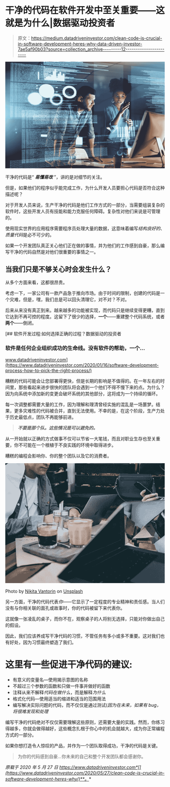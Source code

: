 # 干净的代码在软件开发中至关重要——这就是为什么|数据驱动投资者

> 原文：<https://medium.datadriveninvestor.com/clean-code-is-crucial-in-software-development-heres-why-data-driven-investor-7ae5af90b03?source=collection_archive---------12----------------------->

![](img/c6c9cabfb563273b29c73a88349886d5.png)

干净的代码是“ ***易懂易改*** ”，讲的是对细节的关注。

但是，如果他们的程序似乎能完成工作，为什么开发人员要担心代码是否符合这种描述呢？

对于开发人员来说，生产干净的代码是他们工作方式的一部分，当需要组装复杂的软件时，这些开发人员有技能和能力克服任何障碍。复杂性对他们来说是可管理的。

使用现实世界的应用程序需要程序员处理大量的数据，这意味着编写*结构良好的*、*质量代码*是必不可少的。

如果一个开发团队真正关心他们正在做的事情，并为他们的工作感到自豪，那么编写干净的代码自然是对他们很重要的事情之一。

## **当我们只是不够关心时会发生什么？**

从多个方面来看，这都很昂贵。

考虑一下，一家公司有一款产品急于推向市场。由于时间的限制，创建的代码是一个灾难，但是，嘿，我们总是可以回头清理它，对不对？不对。

后来从来没有真正到来。越来越多的功能被实现，而代码只是继续变得更糟，直到它达到不再可控的程度。这留下了很少的选择，**一个**——重建整个代码系统，或者**两个**——倒闭。

[](https://www.datadriveninvestor.com/2020/01/16/software-development-process-how-to-pick-the-right-process/) [## 软件开发过程:如何选择正确的过程？数据驱动的投资者

### 软件是任何企业组织成功的生命线。没有软件的帮助，一个…

www.datadriveninvestor.com](https://www.datadriveninvestor.com/2020/01/16/software-development-process-how-to-pick-the-right-process/) 

糟糕的代码可能会让您部署得更快，但是长期的影响是不值得的。在一年左右的时间里，那些看起来进步很快的团队将会遇到一个他们不得不慢下来的点。为什么？因为向系统中添加新的变更会破坏系统的其他部分，这将成为一个持续的循环。

每一次调整都需要大量的工作，因为理解和理清曾经实施的混乱是一场噩梦。结果，更多灾难性的代码被合并，直到无法使用。不幸的是，在这个阶段，生产力处于历史最低点，团队不再能够前进。

> ***不要是那个队。这些情况是可以避免的。***

从一开始就以正确的方式做事不仅可以节省一大笔钱，而且对职业生存也至关重要，你不可能在一个根植于不良实践的环境中取得进步。

糟糕的编程会影响你、你的整个团队以及它的消费者。

![](img/2e08d7d261ea6c387cbca0c80e0c015a.png)

Photo by [Nikita Vantorin](https://unsplash.com/@vantorin?utm_source=unsplash&utm_medium=referral&utm_content=creditCopyText) on [Unsplash](https://unsplash.com/s/photos/programming?utm_source=unsplash&utm_medium=referral&utm_content=creditCopyText)

另一方面，干净的代码代表*你*——它显示了一定程度的专业精神和责任感。当人们没有与你相关联的面孔或故事时，你的代码被留下来代表你。

这就像一张凌乱的桌子，而你不在，观察桌子的人将别无选择，只能对你做出自己的假设。

因此，我们应该养成写干净代码的习惯，不管任务有多小或多不重要。这对我们也有好处，因为习惯最终塑造了我们。

# **这里有一些促进干净代码的建议:**

*   有意义的变量名—使用揭示意图的名称
*   不超过三个参数的函数和只做一件事并做好的函数
*   注释从来不解释*代码在做什么*，而是解释*为什么*
*   格式化代码—使用适当的缩进和适当的范围用法
*   编写解决实际问题的代码，而不仅仅是通过测试(*因为在未来，如果有 bug，将很难发现和处理*

编写干净的代码绝对不仅仅需要理解这些原则，还需要大量的实践。然而，你练习得越多，你就会做得越好，这些概念扎根于你心中的机会就越大，成为你正常编程方式的一部分。

如果你想打造令人惊叹的产品，并作为一个团队取得成功，干净的代码是关键。

> 为你的代码感到自豪…你未来的自己和整个开发团队都会感谢你。

*原载于 2020 年 5 月 27 日 https://www.datadriveninvestor.com*[](https://www.datadriveninvestor.com/2020/05/27/clean-code-is-crucial-in-software-development-heres-why/)**。**